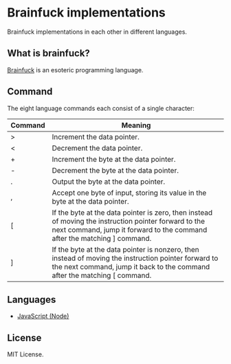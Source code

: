 # Brainfuck implementations
Brainfuck implementations in each other in different languages.

## What is brainfuck?
[Brainfuck](https://wikipedia.org/wiki/Brainfuck) is an esoteric programming language.

## Command
The eight language commands each consist of a single character:

| Command | Meaning |
|---------|---------|
| >       | Increment the data pointer. |
| <       | Decrement the data pointer. |
| +       | Increment the byte at the data pointer. |
| -       | Decrement the byte at the data pointer. |
| .       | Output the byte at the data pointer. |
| ,       | Accept one byte of input, storing its value in the byte at the data pointer. |
| [       | If the byte at the data pointer is zero, then instead of moving the instruction pointer forward to the next command, jump it forward to the command after the matching ] command. |
| ]       | If the byte at the data pointer is nonzero, then instead of moving the instruction pointer forward to the next command, jump it back to the command after the matching [ command. |

## Languages
* [JavaScript (Node)](./node)

## License
MIT License.